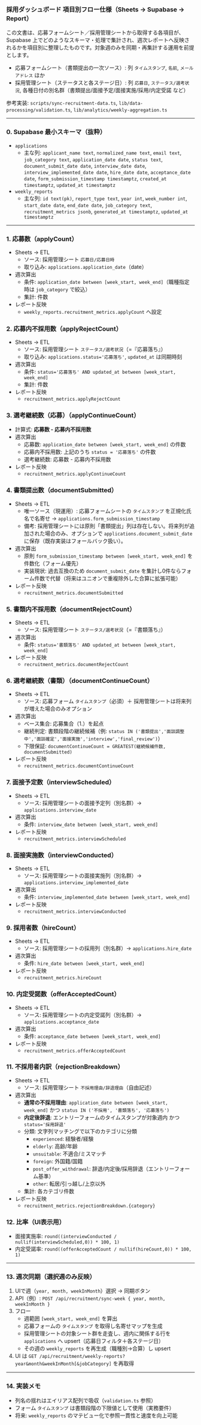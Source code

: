 ### 採用ダッシュボード 項目別フロー仕様（Sheets → Supabase → Report）

この文書は、応募フォームシート／採用管理シートから取得する各項目が、Supabase 上でどのようなスキーマ・処理で集計され、週次レポートへ反映されるかを項目別に整理したものです。対象週のみを同期・再集計する運用を前提とします。

- 応募フォームシート（書類提出の一次ソース）: 列 `タイムスタンプ`, `名前`, `メールアドレス` ほか
- 採用管理シート（ステータスと各ステージ日）: 列 `応募日`, `ステータス/選考状況`, 各種日付の別名群（書類提出/面接予定/面接実施/採用/内定受諾 など）

参考実装: `scripts/sync-recruitment-data.ts`, `lib/data-processing/validation.ts`, `lib/analytics/weekly-aggregation.ts`

---

### 0. Supabase 最小スキーマ（抜粋）
- `applications`
  - 主な列: `applicant_name text`, `normalized_name text`, `email text`, `job_category text`, `application_date date`, `status text`,
    `document_submit_date date`, `interview_date date`, `interview_implemented_date date`, `hire_date date`, `acceptance_date date`,
    `form_submission_timestamp timestamptz`, `created_at timestamptz`, `updated_at timestamptz`
- `weekly_reports`
  - 主な列: `id text(pk)`, `report_type text`, `year int`, `week_number int`, `start_date date`, `end_date date`,
    `job_category text`, `recruitment_metrics jsonb`, `generated_at timestamptz`, `updated_at timestamptz`

---

### 1. 応募数（applyCount）
- Sheets → ETL
  - ソース: 採用管理シート `応募日/応募日時`
  - 取り込み: `applications.application_date`（date）
- 週次算出
  - 条件: `application_date between [week_start, week_end]`（職種指定時は `job_category` で絞込）
  - 集計: 件数
- レポート反映
  - `weekly_reports.recruitment_metrics.applyCount` へ設定

### 2. 応募内不採用数（applyRejectCount）
- Sheets → ETL
  - ソース: 採用管理シート `ステータス/選考状況`（=『応募落ち』）
  - 取り込み: `applications.status='応募落ち'`, `updated_at` は同期時刻
- 週次算出
  - 条件: `status='応募落ち' AND updated_at between [week_start, week_end]`
  - 集計: 件数
- レポート反映
  - `recruitment_metrics.applyRejectCount`

### 3. 選考継続数（応募）（applyContinueCount）
- 計算式: **応募数 - 応募内不採用数**
- 週次算出
  - 応募数: `application_date between [week_start, week_end]` の件数
  - 応募内不採用数: 上記のうち `status = '応募落ち'` の件数
  - 選考継続数: 応募数 - 応募内不採用数
- レポート反映
  - `recruitment_metrics.applyContinueCount`

### 4. 書類提出数（documentSubmitted）
- Sheets → ETL
  - 唯一ソース（現運用）: 応募フォームシートの `タイムスタンプ` を正規化氏名で名寄せ → `applications.form_submission_timestamp`
  - 備考: 採用管理シートには原則「書類提出」列は存在しない。将来列が追加された場合のみ、オプションで `applications.document_submit_date` に保存（既存実装はフォールバック扱い）。
- 週次算出
  - 原則 `form_submission_timestamp between [week_start, week_end]` を件数化（フォーム優先）
  - 実装現状: 過去互換のため `document_submit_date` を集計し0件ならフォーム件数で代替（将来はユニオンで重複除外した合算に拡張可能）
- レポート反映
  - `recruitment_metrics.documentSubmitted`

### 5. 書類内不採用数（documentRejectCount）
- Sheets → ETL
  - ソース: 採用管理シート `ステータス/選考状況`（=『書類落ち』）
- 週次算出
  - 条件: `status='書類落ち' AND updated_at between [week_start, week_end]`
- レポート反映
  - `recruitment_metrics.documentRejectCount`

### 6. 選考継続数（書類）（documentContinueCount）
- Sheets → ETL
  - ソース: 応募フォーム `タイムスタンプ`（必須）＋ 採用管理シートは将来列が増えた場合のみオプション
- 週次算出
  - ベース集合: 応募集合（1.）を起点
  - 継続判定: 書類段階の継続候補（例: `status IN ('書類提出','面談調整中','面談確定','面接実施','interview','final_review')`）
  - 下限保証: `documentContinueCount = GREATEST(継続候補件数, documentSubmitted)`
- レポート反映
  - `recruitment_metrics.documentContinueCount`

### 7. 面接予定数（interviewScheduled）
- Sheets → ETL
  - ソース: 採用管理シートの面接予定列（別名群）→ `applications.interview_date`
- 週次算出
  - 条件: `interview_date between [week_start, week_end]`
- レポート反映
  - `recruitment_metrics.interviewScheduled`

### 8. 面接実施数（interviewConducted）
- Sheets → ETL
  - ソース: 採用管理シートの面接実施列（別名群）→ `applications.interview_implemented_date`
- 週次算出
  - 条件: `interview_implemented_date between [week_start, week_end]`
- レポート反映
  - `recruitment_metrics.interviewConducted`

### 9. 採用者数（hireCount）
- Sheets → ETL
  - ソース: 採用管理シートの採用列（別名群）→ `applications.hire_date`
- 週次算出
  - 条件: `hire_date between [week_start, week_end]`
- レポート反映
  - `recruitment_metrics.hireCount`

### 10. 内定受諾数（offerAcceptedCount）
- Sheets → ETL
  - ソース: 採用管理シートの内定受諾列（別名群）→ `applications.acceptance_date`
- 週次算出
  - 条件: `acceptance_date between [week_start, week_end]`
- レポート反映
  - `recruitment_metrics.offerAcceptedCount`

### 11. 不採用者内訳（rejectionBreakdown）
- Sheets → ETL
  - ソース: 採用管理シート `不採用理由/辞退理由`（自由記述）
- 週次算出
  - **通常の不採用理由**: `application_date between [week_start, week_end]` かつ `status IN ('不採用', '書類落ち', '応募落ち')`
  - **内定後辞退**: エントリーフォームのタイムスタンプが対象週内 かつ `status='採用辞退'`
  - 分類: 文字列マッチングで以下のカテゴリに分類
    - `experienced`: 経験者/経験
    - `elderly`: 高齢/年齢
    - `unsuitable`: 不適合/ミスマッチ
    - `foreign`: 外国籍/国籍
    - `post_offer_withdrawal`: 辞退/内定後/採用辞退（エントリーフォーム基準）
    - `other`: 転居/引っ越し/上京以外
  - 集計: 各カテゴリ件数
- レポート反映
  - `recruitment_metrics.rejectionBreakdown.{category}`

### 12. 比率（UI表示用）
- 面接実施率: `round((interviewConducted / nullif(interviewScheduled,0)) * 100, 1)`
- 内定受諾率: `round((offerAcceptedCount / nullif(hireCount,0)) * 100, 1)`

---

### 13. 週次同期（選択週のみ反映）
1) UIで週（`year, month, weekInMonth`）選択 → 同期ボタン
2) API（例）: `POST /api/recruitment/sync-week { year, month, weekInMonth }`
3) フロー
   - 週範囲 `[week_start, week_end]` を算出
   - 応募フォームの `タイムスタンプ` を取得し名寄せマップを生成
   - 採用管理シートの対象シート群を走査し、週内に関係する行を `applications` へ upsert（応募日フィルタ＋各ステージ日）
   - その週の `weekly_reports` を再生成（職種別→合算）し upsert
4) UI は `GET /api/recruitment/weekly-reports?year&month&weekInMonth[&jobCategory]` を再取得

---

### 14. 実装メモ
- 列名の揺れはエイリアス配列で吸収（`validation.ts` 参照）
- フォーム `タイムスタンプ` は書類段階の下限値として使用（実務要件）
- 将来: `weekly_reports` のマテビュー化で参照一貫性と速度を向上可能
